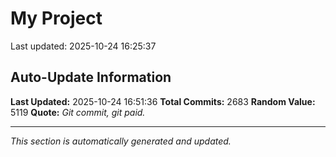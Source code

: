 # My Project


Last updated: 2025-10-24 16:25:37


































































































































































































































































































































































































































































































































































































































































































































































































































































































































































































































































































































































































































































































































































































































































































































































































































































































































































































































































































































































































































































































































































































































































































































































































































































































































































































































































































































































































































































































































































































































































































































































































## Auto-Update Information

**Last Updated:** 2025-10-24 16:51:36
**Total Commits:** 2683
**Random Value:** 5119
**Quote:** _Git commit, git paid._

---
_This section is automatically generated and updated._